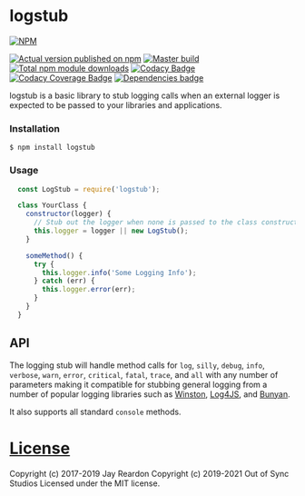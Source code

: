 # logstub

[![NPM](https://nodei.co/npm/logstub.png?downloads=true)](https://nodei.co/npm/logstub/)

[![Actual version published on npm](http://img.shields.io/npm/v/logstub.svg)](https://www.npmjs.org/package/logstub)
[![Master build](https://github.com/OutOfSyncStudios/logstub/actions/workflows/build-master.yml/badge.svg)](https://github.com/OutOfSyncStudios/logstub/actions/workflows/build-master.yml)
[![Total npm module downloads](http://img.shields.io/npm/dt/logstub.svg)](https://www.npmjs.org/package/logstub)
[![Codacy Badge](https://app.codacy.com/project/badge/Grade/e65e02aa0b2f492199dfffbc747b9b43)](https://www.codacy.com/gh/OutOfSyncStudios/logstub/dashboard?utm_source=github.com&amp;utm_medium=referral&amp;utm_content=OutOfSyncStudios/logstub&amp;utm_campaign=Badge_Grade)
[![Codacy Coverage Badge](https://app.codacy.com/project/badge/Coverage/e65e02aa0b2f492199dfffbc747b9b43)](https://www.codacy.com/gh/OutOfSyncStudios/logstub/dashboard?utm_source=github.com&amp;utm_medium=referral&amp;utm_content=OutOfSyncStudios/logstub&amp;utm_campaign=Badge_Coverage)
[![Dependencies badge](https://david-dm.org/OutOfSyncStudios/logstub/status.svg)](https://david-dm.org/OutOfSyncStudios/logstub?view=list)

logstub is a basic library to stub logging calls when an external logger is expected to be passed to your libraries and applications.

### Installation

```
$ npm install logstub
```

### Usage
```js
  const LogStub = require('logstub');

  class YourClass {
    constructor(logger) {
      // Stub out the logger when none is passed to the class constructor.
      this.logger = logger || new LogStub();
    }

    someMethod() {
      try {
        this.logger.info('Some Logging Info');
      } catch (err) {
        this.logger.error(err);
      }
    }
  }
```

## API

The logging stub will handle method calls for `log`, `silly`, `debug`, `info`, `verbose`, `warn`, `error`, `critical`, `fatal`, `trace`, and `all` with any number of parameters making it compatible for stubbing general logging from a number of popular logging libraries such as [Winston](https://www.npmjs.com/package/winston), [Log4JS](https://www.npmjs.com/package/log4js), and [Bunyan](https://www.npmjs.com/package/bunyan).

It also supports all standard `console` methods.


# [License](#license)
<a name="license"></a>

Copyright (c) 2017-2019 Jay Reardon
Copyright (c) 2019-2021 Out of Sync Studios
Licensed under the MIT license.
